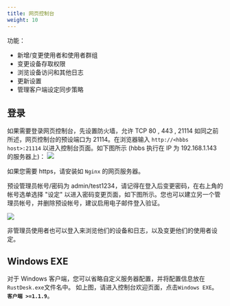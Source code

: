 ```yaml
---
title: 网页控制台
weight: 10
---
```


功能：

- 新增/变更使用者和使用者群组
- 变更设备存取权限
- 浏览设备访问和其他日志
- 更新设置
- 管理客户端设定同步策略

## 登录

如果需要登录网页控制台，先设置防火墙，允许 TCP 80 , 443 , 21114 
如同之前所述，网页控制台的预设端口为 21114。在浏览器输入 `http://<hbbs host>:21114` 以进入控制台页面。如下图所示 (hbbs 执行在 IP 为 192.168.1.143 的服务器上)：
![](/docs/en/self-host/rustdesk-server-pro/console/images/console-login.png)

如果您需要 https，请安装如 `Nginx` 的网页服务器。

预设管理员帐号/密码为 admin/test1234，请记得在登入后变更密码，在右上角的帐号选单选择 "设定" 以进入密码变更页面，如下图所示。您也可以建立另一个管理员帐号，并删除预设帐号，建议启用电子邮件登入验证。

<a name=console-home></a>
![](/docs/en/self-host/rustdesk-server-pro/console/images/console-home.png?v2)

非管理员使用者也可以登入来浏览他们的设备和日志，以及变更他们的使用者设定。

## Windows EXE

对于 Windows 客户端，您可以省略自定义服务器配置，并将配置信息放在`RustDesk.exe`文件名中。 如上图，请进入控制台欢迎页面，点击`Windows EXE`。 **`客户端 >=1.1.9`**。
